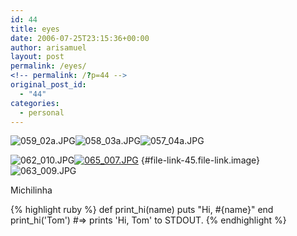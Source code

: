 ```yaml
---
id: 44
title: eyes
date: 2006-07-25T23:15:36+00:00
author: arisamuel
layout: post
permalink: /eyes/
<!-- permalink: /?p=44 -->
original_post_id:
  - "44"
categories:
  - personal
---
```

<img src="https://i0.wp.com/www.diffusionreactor.com/wp-content/uploads/2006/07/059_02a-150x150.jpg?resize=128%2C84" alt="059_02a.JPG" data-recalc-dims="1" /><img src="https://i2.wp.com/www.diffusionreactor.com/wp-content/uploads/2006/07/058_03a-150x150.jpg?resize=128%2C84" alt="058_03a.JPG" data-recalc-dims="1" /><img src="https://i2.wp.com/www.diffusionreactor.com/wp-content/uploads/2006/07/057_04a-150x150.jpg?resize=128%2C84" alt="057_04a.JPG" data-recalc-dims="1" />

<img src="https://i0.wp.com/www.diffusionreactor.com/wp-content/uploads/2006/07/062_010-150x150.jpg?resize=128%2C84" alt="062_010.JPG" data-recalc-dims="1" />[<img src="https://i2.wp.com/www.diffusionreactor.com/wp-content/uploads/2006/07/065_007-150x150.jpg?resize=128%2C84" alt="065_007.JPG" data-recalc-dims="1" />](https://i2.wp.com/www.diffusionreactor.com/wp-content/uploads/2006/07/065_007-150x150.jpg) 			 [](http://ariak.wordpress.com/wp-includes/js/tinymce/plugins/inlinepopups/images/spacer.gif "063_009.JPG"){#file-link-45.file-link.image}<span class="file-link image"><img src="https://i1.wp.com/www.diffusionreactor.com/wp-content/uploads/2006/07/063_009-150x150.jpg?resize=150%2C150" alt="063_009.JPG" data-recalc-dims="1" /></span>

Michilinha

{% highlight ruby %}
def print_hi(name)
  puts "Hi, #{name}"
end
print_hi('Tom')
#=> prints 'Hi, Tom' to STDOUT.
{% endhighlight %}